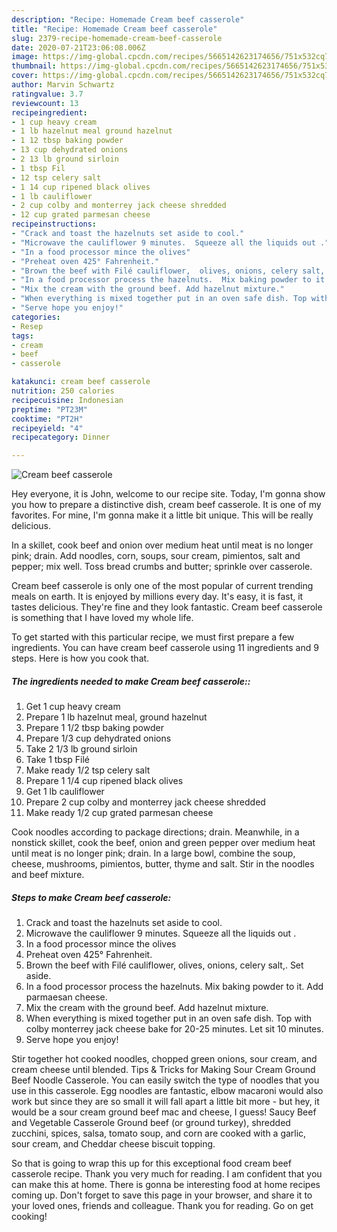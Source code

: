 ```yaml
---
description: "Recipe: Homemade Cream beef casserole"
title: "Recipe: Homemade Cream beef casserole"
slug: 2379-recipe-homemade-cream-beef-casserole
date: 2020-07-21T23:06:08.006Z
image: https://img-global.cpcdn.com/recipes/5665142623174656/751x532cq70/cream-beef-casserole-recipe-main-photo.jpg
thumbnail: https://img-global.cpcdn.com/recipes/5665142623174656/751x532cq70/cream-beef-casserole-recipe-main-photo.jpg
cover: https://img-global.cpcdn.com/recipes/5665142623174656/751x532cq70/cream-beef-casserole-recipe-main-photo.jpg
author: Marvin Schwartz
ratingvalue: 3.7
reviewcount: 13
recipeingredient:
- 1 cup heavy cream
- 1 lb hazelnut meal ground hazelnut
- 1 12 tbsp baking powder
- 13 cup dehydrated onions
- 2 13 lb ground sirloin
- 1 tbsp Fil
- 12 tsp celery salt
- 1 14 cup ripened black olives
- 1 lb cauliflower
- 2 cup colby and monterrey jack cheese shredded
- 12 cup grated parmesan cheese
recipeinstructions:
- "Crack and toast the hazelnuts set aside to cool."
- "Microwave the cauliflower 9 minutes.  Squeeze all the liquids out ."
- "In a food processor mince the olives"
- "Preheat oven 425° Fahrenheit."
- "Brown the beef with Filé cauliflower,  olives, onions, celery salt,. Set aside."
- "In a food processor process the hazelnuts.  Mix baking powder to it. Add parmaesan cheese."
- "Mix the cream with the ground beef. Add hazelnut mixture."
- "When everything is mixed together put in an oven safe dish. Top with colby monterrey jack cheese bake for 20-25 minutes. Let sit 10 minutes."
- "Serve hope you enjoy!"
categories:
- Resep
tags:
- cream
- beef
- casserole

katakunci: cream beef casserole
nutrition: 250 calories
recipecuisine: Indonesian
preptime: "PT23M"
cooktime: "PT2H"
recipeyield: "4"
recipecategory: Dinner

---
```



![Cream beef casserole](https://img-global.cpcdn.com/recipes/5665142623174656/751x532cq70/cream-beef-casserole-recipe-main-photo.jpg)

Hey everyone, it is John, welcome to our recipe site. Today, I'm gonna show you how to prepare a distinctive dish, cream beef casserole. It is one of my favorites. For mine, I'm gonna make it a little bit unique. This will be really delicious.

In a skillet, cook beef and onion over medium heat until meat is no longer pink; drain. Add noodles, corn, soups, sour cream, pimientos, salt and pepper; mix well. Toss bread crumbs and butter; sprinkle over casserole.

Cream beef casserole is only one of the most popular of current trending meals on earth. It is enjoyed by millions every day. It's easy, it is fast, it tastes delicious. They're fine and they look fantastic. Cream beef casserole is something that I have loved my whole life.


To get started with this particular recipe, we must first prepare a few ingredients. You can have cream beef casserole using 11 ingredients and 9 steps. Here is how you cook that.

##### The ingredients needed to make Cream beef casserole::

1. Get 1 cup heavy cream
1. Prepare 1 lb hazelnut meal, ground hazelnut
1. Prepare 1 1/2 tbsp baking powder
1. Prepare 1/3 cup dehydrated onions
1. Take 2 1/3 lb ground sirloin
1. Take 1 tbsp Filé
1. Make ready 1/2 tsp celery salt
1. Prepare 1 1/4 cup ripened black olives
1. Get 1 lb cauliflower
1. Prepare 2 cup colby and monterrey jack cheese shredded
1. Make ready 1/2 cup grated parmesan cheese


Cook noodles according to package directions; drain. Meanwhile, in a nonstick skillet, cook the beef, onion and green pepper over medium heat until meat is no longer pink; drain. In a large bowl, combine the soup, cheese, mushrooms, pimientos, butter, thyme and salt. Stir in the noodles and beef mixture. 

##### Steps to make Cream beef casserole:

1. Crack and toast the hazelnuts set aside to cool.
1. Microwave the cauliflower 9 minutes.  Squeeze all the liquids out .
1. In a food processor mince the olives
1. Preheat oven 425° Fahrenheit.
1. Brown the beef with Filé cauliflower,  olives, onions, celery salt,. Set aside.
1. In a food processor process the hazelnuts.  Mix baking powder to it. Add parmaesan cheese.
1. Mix the cream with the ground beef. Add hazelnut mixture.
1. When everything is mixed together put in an oven safe dish. Top with colby monterrey jack cheese bake for 20-25 minutes. Let sit 10 minutes.
1. Serve hope you enjoy!


Stir together hot cooked noodles, chopped green onions, sour cream, and cream cheese until blended. Tips &amp; Tricks for Making Sour Cream Ground Beef Noodle Casserole. You can easily switch the type of noodles that you use in this casserole. Egg noodles are fantastic, elbow macaroni would also work but since they are so small it will fall apart a little bit more - but hey, it would be a sour cream ground beef mac and cheese, I guess! Saucy Beef and Vegetable Casserole Ground beef (or ground turkey), shredded zucchini, spices, salsa, tomato soup, and corn are cooked with a garlic, sour cream, and Cheddar cheese biscuit topping. 

So that is going to wrap this up for this exceptional food cream beef casserole recipe. Thank you very much for reading. I am confident that you can make this at home. There is gonna be interesting food at home recipes coming up. Don't forget to save this page in your browser, and share it to your loved ones, friends and colleague. Thank you for reading. Go on get cooking!
